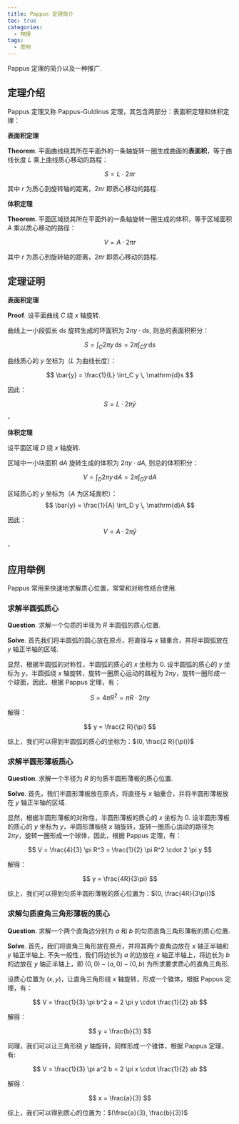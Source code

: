 ```yaml
---
title: Pappus 定理简介
toc: true
categories:
  - 物理
tags:
  - 普物
---
```


Pappus 定理的简介以及一种推广.

<!-- more -->

## 定理介绍

Pappus 定理又称 Pappus-Guldinus 定理，其包含两部分：表面积定理和体积定理：

**表面积定理**

$\mathbf{Theorem}.$ 平面曲线绕其所在平面外的一条轴旋转一圈生成曲面的**表面积**，等于曲线长度 $L$ 乘上曲线质心移动的路程：

$$ S = L \cdot 2 \pi r $$

其中 $r$ 为质心到旋转轴的距离，$2 \pi r$ 即质心移动的路程.

**体积定理**

$\mathbf{Theorem}.$ 平面区域绕其所在平面外的一条轴旋转一圈生成的体积，等于区域面积 $A$ 乘以质心移动的路径：

$$ V = A \cdot 2 \pi r $$

其中 $r$ 为质心到旋转轴的距离，$2 \pi r$ 即质心移动的路程.

## 定理证明

**表面积定理**

$\mathbf{Proof}.$ 设平面曲线 $C$ 绕 $x$ 轴旋转.

曲线上一小段弧长 $\mathrm{d}s$ 旋转生成的环面积为 $2\pi y \cdot ds$, 则总的表面积积分：

$$ S = \int_C 2\pi y \, \mathrm{d}s = 2\pi \int_C y \, \mathrm{d}s $$

曲线质心的 $y$ 坐标为（$L$ 为曲线长度）： 

$$ \bar{y} = \frac{1}{L} \int_C y \, \mathrm{d}s $$

因此：

$$ S = L \cdot 2\pi \bar{y} $$

$\square$

**体积定理**

设平面区域 $D$ 绕 $x$ 轴旋转.

区域中一小块面积 $\mathrm{d}A$ 旋转生成的体积为 $2\pi y \cdot dA$, 则总的体积积分：

$$ V = \int_D 2\pi y \, \mathrm{d}A = 2\pi \int_D y \, \mathrm{d}A $$

区域质心的 $y$ 坐标为（$A$ 为区域面积）： 
$$ \bar{y} = \frac{1}{A} \int_D y \, \mathrm{d}A $$

因此：
$$ V = A \cdot 2\pi \bar{y} $$

$\square$

## 应用举例

Pappus 常用来快速地求解质心位置，常常和对称性结合使用.

### 求解半圆弧质心

$\mathbf{Question}.$ 求解一个匀质的半径为 $R$ 半圆弧的质心位置.

$\mathbf{Solve}.$ 首先我们将半圆弧的圆心放在原点，将直径与 $x$ 轴重合，并将半圆弧放在 $y$ 轴正半轴的区域. 

显然，根据半圆弧的对称性，半圆弧的质心的 $x$ 坐标为 $0$. 设半圆弧的质心的 $y$ 坐标为 $y$，半圆弧绕 $x$ 轴旋转，旋转一圈质心运动的路程为 $2 \pi y$，旋转一圈形成一个球面，因此，根据 Pappus 定理，有：

$$ S = 4 \pi R^2 = \pi R \cdot 2 \pi y $$

解得：

$$ y = \frac{2 R}{\pi} $$

综上，我们可以得到半圆弧的质心的坐标为：$(0, \frac{2 R}{\pi})$

### 求解半圆形薄板质心

$\mathbf{Question}.$ 求解一个半径为 $R$ 的匀质半圆形薄板的质心位置.

$\mathbf{Solve}.$ 首先，我们半圆形薄板放在原点，将直径与 $x$ 轴重合，并将半圆形薄板放在 $y$ 轴正半轴的区域.

显然，根据半圆形薄板的对称性，半圆形薄板的质心的 $x$ 坐标为 $0$. 设半圆形薄板的质心的 $y$ 坐标为 $y$，半圆形薄板绕 $x$ 轴旋转，旋转一圈质心运动的路径为 $2 \pi y$，旋转一圈形成一个球体，因此，根据 Pappus 定理，有：

$$ V = \frac{4}{3} \pi R^3 = \frac{1}{2} \pi R^2 \cdot 2 \pi y $$

解得：

$$ y = \frac{4R}{3\pi} $$

综上，我们可以得到匀质半圆形薄板的质心位置为：$(0, \frac{4R}{3\pi})$

### 求解匀质直角三角形薄板的质心

$\mathbf{Question}.$ 求解一个两个直角边分别为 $a$ 和 $b$ 的匀质直角三角形薄板的质心位置.

$\mathbf{Solve}.$ 首先，我们将直角三角形放在原点，并将其两个直角边放在 $x$ 轴正半轴和 $y$ 轴正半轴上. 不失一般性，我们将边长为 $a$ 的边放在 $x$ 轴正半轴上，将边长为 $b$ 的边放在 $y$ 轴正半轴上，即 $(0,0) - (a,0) - (0,b)$ 为所求要求质心的直角三角形.

设质心位置为 $(x,y)$，让直角三角形绕 $x$ 轴旋转，形成一个锥体，根据 Pappus 定理，有：

$$ V = \frac{1}{3} \pi b^2 a = 2 \pi y \cdot \frac{1}{2} ab $$

解得：

$$ y = \frac{b}{3} $$

同理，我们可以让三角形绕 $y$ 轴旋转，同样形成一个锥体，根据 Pappus 定理，有:

$$ V = \frac{1}{3} \pi a^2 b = 2 \pi x \cdot \frac{1}{2} ab $$

解得：

$$ x = \frac{a}{3} $$

综上，我们可以得到质心的位置为：$(\frac{a}{3}, \frac{b}{3})$

